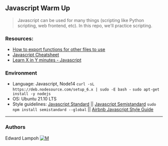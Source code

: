 ## Javascript Warm Up
> Javascript can be used for many things (scripting like Python scripting, web frontend, etc). In this repo, we'll practice scripting.

### Resources:
* [How to export functions for other files to use](http://51elliot.blogspot.com/2012/01/simple-intro-to-nodejs-module-scope.html)
* [Javascript Cheatsheet](https://github.com/mbeaudru/modern-js-cheatsheet)
* [Learn X in Y minutes - Javascript](https://learnxinyminutes.com/docs/javascript/)

### Environment
* Language: Javascript, Node14 ```curl -sL https://deb.nodesource.com/setup_6.x | sudo -E bash -``` ```sudo apt-get install -y nodejs```
* OS: Ubuntu 21.10 LTS
* Style guidelines: [Javascript Standard](https://standardjs.com/rules.html) || [Javascript Semistandard](https://github.com/Flet/semistandard) ```sudo npm install semistandard --global``` || [Airbnb Javascript Style Guide](https://github.com/airbnb/javascript)

---
### Authors
Edward Lampoh [![M](https://upload.wikimedia.org/wikipedia/fr/thumb/c/c8/Twitter_Bird.svg/30px-Twitter_Bird.svg.png)](https://twitter.com/edd_guardiola)
